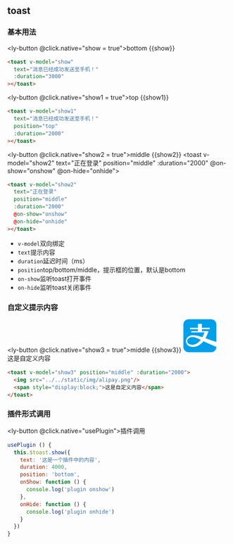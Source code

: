 ## toast
### 基本用法
<ly-button @click.native="show = true">bottom</ly-button>
<span>{{show}}</span>
<toast v-model="show" text="消息已经成功发送至手机！" position="bottom" :duration="3000"></toast>

```html
<toast v-model="show"
  text="消息已经成功发送至手机！"
  :duration="3000"
></toast>
```

<ly-button @click.native="show1 = true">top</ly-button>
<span>{{show1}}</span>
<toast v-model="show1" text="消息已经成功发送至手机！" position="top" :duration="2000"></toast>

```html
<toast v-model="show1"
  text="消息已经成功发送至手机！"
  position="top"
  :duration="2000"
></toast>
```

<ly-button @click.native="show2 = true">middle</ly-button>
<span>{{show2}}</span>
<toast v-model="show2" text="正在登录" position="middle" :duration="2000" @on-show="onshow" @on-hide="onhide"></toast>

```html
<toast v-model="show2"
  text="正在登录"
  position="middle"
  :duration="2000"
  @on-show="onshow"
  @on-hide="onhide"
></toast>
```

<ul class="description">
  <li><code>v-model</code>双向绑定</li>
  <li><code>text</code>提示内容</li>
  <li><code>duration</code>延迟时间（ms）</li>
  <li><code>position</code>top/bottom/middle，提示框的位置，默认是bottom</li>
  <li><code>on-show</code>监听toast打开事件</li>
  <li><code>on-hide</code>监听toast关闭事件</li>
</ul>

### 自定义提示内容
<ly-button @click.native="show3 = true">middle</ly-button>
<span>{{show3}}</span>
<toast v-model="show3" position="middle" :duration="2000">
  <img src="../../static/img/alipay.png"/>
  <span style="display:block;">这是自定义内容</span>
</toast>

```html
<toast v-model="show3" position="middle" :duration="2000">
  <img src="../../static/img/alipay.png"/>
  <span style="display:block;">这是自定义内容</span>
</toast>
```

### 插件形式调用
<ly-button @click.native="usePlugin">插件调用</ly-button>

```js
usePlugin () {
  this.$toast.show({
    text: '这是一个插件中的内容',
    duration: 4000,
    position: 'bottom',
    onShow: function () {
      console.log('plugin onshow')
    },
    onHide: function () {
      console.log('plugin onhide')
    }
  })
}
```




